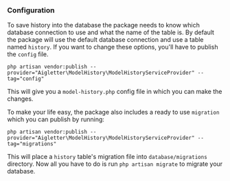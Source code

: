 ### Configuration

To save history into the database the package needs to know which database connection to use and what the name of the table is.
By default the package will use the default database connection and use a table named `history`.
If you want to change these options, you'll have to publish the `config` file.

    php artisan vendor:publish --provider="Aigletter\ModelHistory\ModelHistoryServiceProvider" --tag="config"

This will give you a `model-history.php` config file in which you can make the changes.

To make your life easy, the package also includes a ready to use `migration` which you can publish by running:

    php artisan vendor:publish --provider="Aigletter\ModelHistory\ModelHistoryServiceProvider" --tag="migrations"
    
This will place a `history` table's migration file into `database/migrations` directory. Now all you have to do is run `php artisan migrate` to migrate your database.
